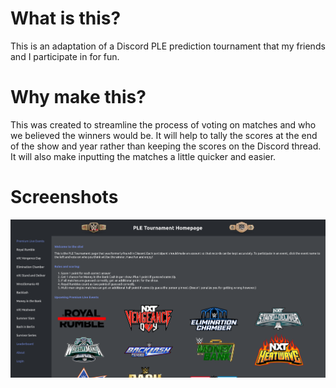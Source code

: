 # What is this? 
This is an adaptation of a Discord PLE prediction tournament that my friends and I participate in for fun. 

# Why make this? 
This was created to streamline the process of voting on matches and who we believed the winners would be. It will help to tally the scores at the end of the show and year rather than keeping the scores on the Discord thread. It will also make inputting the matches a little quicker and easier. 

# Screenshots

![First screenshot](image.png)